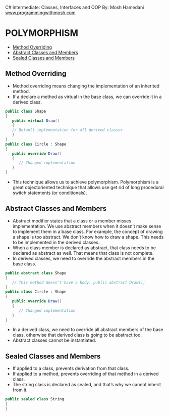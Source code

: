 C# Intermediate: Classes, Interfaces and OOP By: Mosh Hamedani www.programmingwithmosh.com
# POLYMORPHISM

* [Method Overriding](#method-overriding)
* [Abstract Classes and Members](#abstract-classes-and-members)
* [Sealed Classes and Members](#sealed-classes-and-members)

## Method Overriding 
* Method overriding means changing the implementation of an inherited method. 
* If a declare a method as virtual in the base class, we can override it in a derived class.
```c#
public class Shape
{
   public virtual Draw() 
   {
   // Default implementation for all derived classes 
   }
}
public class Circle : Shape
{
   public override Draw() 
   {
      // Changed implementation
   }
}
```
* This technique allows us to achieve polymorphism. Polymorphism is a great objectoriented technique that allows use get rid of long procedural switch statements (or
conditionals).

## Abstract Classes and Members 
* Abstract modifier states that a class or a member misses implementation. We use abstract members when it doesn’t make sense to implement them in a base class. For example, the concept of drawing a shape is too abstract. We don’t know how to draw a shape. This needs to be implemented in the derived classes.
* When a class member is declared as abstract, that class needs to be declared as abstract as well. That means that class is not complete.
* In derived classes, we need to override the abstract members in the base class.
```c#
public abstract class Shape 
{
   // This method doesn’t have a body. public abstract Draw();
}
public class Circle : Shape 
{
   public override Draw()
   {
      // Changed implementation 
   }
}
```
* In a derived class, we need to override all abstract members of the base class, otherwise that derived class is going to be abstract too.
* Abstract classes cannot be instantiated.
## Sealed Classes and Members 

* If applied to a class, prevents derivation from that class.
* If applied to a method, prevents overriding of that method in a derived class.
* The string class is declared as sealed, and that’s why we cannot inherit from it.
```c#
public sealed class String 
{
}
```
